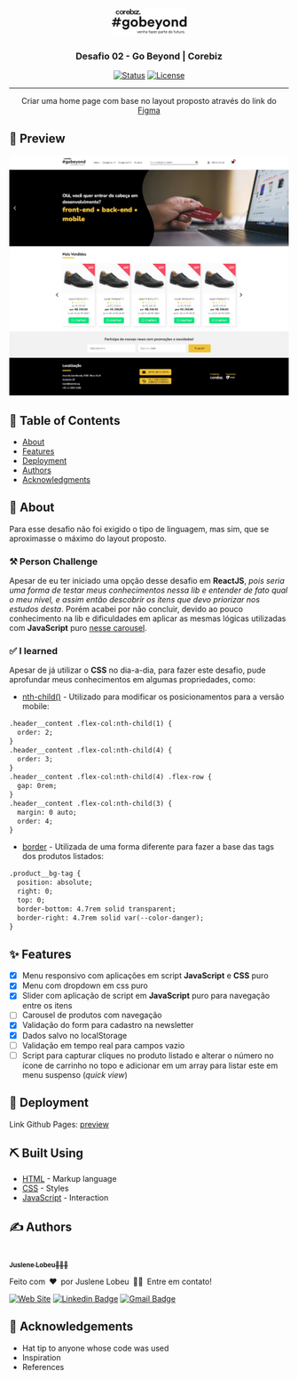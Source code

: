 <p align="center">
  <a href="" rel="noopener">
 <img src="./assets/brands/logo-gobeyond.png" alt="Project logo"></a>
</p>

<h3 align="center">Desafio 02 - Go Beyond | Corebiz</h3>

<div align="center">

[![Status](https://img.shields.io/badge/status-active-success.svg)]() [![License](https://img.shields.io/badge/license-MIT-blue.svg)](/LICENSE)

</div>

---

<p align="center"> Criar uma home page com base no layout proposto através do link do <a href="https://www.figma.com/file/Q6R28bCLDpizGZT6YvJGcm/Corebiz---Go-Beyond-2021?node-id=1%3A2">Figma</a>
    <br> 
</p>

## 👀 Preview
![Screenshot desktop](./assets/images/screenshoot-desktop.jpg)

## 📝 Table of Contents

- [About](#about)
- [Features](#features)
- [Deployment](#deployment)
- [Authors](#authors)
- [Acknowledgments](#acknowledgement)

## 🧐 About <a name = "about"></a>

Para esse desafio não foi exigido o tipo de linguagem, mas sim, que se aproximasse o máximo do layout proposto.

### ⚒️ Person Challenge
Apesar de eu ter iniciado uma opção desse desafio em <strong>ReactJS</strong>, <em>pois seria uma forma de testar meus conhecimentos nessa lib e entender de fato qual o meu nível, e assim então descobrir os itens que devo priorizar nos estudos desta</em>. Porém acabei por não concluir, devido ao pouco conhecimento na lib e dificuldades em aplicar as mesmas lógicas utilizadas com <strong>JavaScript</strong> puro <a href="https://github.com/juslenelobeu/Carousel-JS-Puro">nesse carousel</a>.

### ✅ I learned

Apesar de já utilizar o <strong>CSS</strong> no dia-a-dia, para fazer este desafio, pude aprofundar meus conhecimentos em algumas propriedades, como:
- [nth-child()](https://developer.mozilla.org/pt-BR/docs/Web/CSS/:nth-child) - Utilizado para modificar os posicionamentos para a versão mobile:
```
.header__content .flex-col:nth-child(1) {
  order: 2;
}
.header__content .flex-col:nth-child(4) {
  order: 3;
}
.header__content .flex-col:nth-child(4) .flex-row {
  gap: 0rem;
}
.header__content .flex-col:nth-child(3) {
  margin: 0 auto;
  order: 4;
}
```
- [border](https://developer.mozilla.org/en-US/docs/Web/CSS/border) - Utilizada de uma forma diferente para fazer a base das tags dos produtos listados:
```
.product__bg-tag {
  position: absolute;
  right: 0;
  top: 0;
  border-bottom: 4.7rem solid transparent;
  border-right: 4.7rem solid var(--color-danger);
}
```

## ✨ Features <a name = "features"></a>

- [x] Menu responsivo com aplicações em script **JavaScript** e **CSS** puro 
- [x] Menu com dropdown em css puro 
- [x] Slider com aplicação de script em **JavaScript** puro para navegação entre os itens 
- [ ] Carousel de produtos com navegação 
- [x] Validação do form para cadastro na newsletter 
- [x] Dados salvo no localStorage
- [ ] Validação em tempo real para campos vazio
- [ ] Script para capturar cliques no produto listado e alterar o número no ícone de carrinho no topo e adicionar em um array para listar este em menu suspenso (*quick view*)

## 🚀 Deployment <a name = "deployment"></a>

Link Github Pages: [preview](https://juslenelobeu.github.io/corebiz-gobeyond-desafio-01/)

## ⛏️ Built Using <a name = "built_using"></a>

- [HTML](https://developer.mozilla.org/pt-BR/docs/Web/HTML) - Markup language
- [CSS](https://developer.mozilla.org/pt-BR/docs/Web/CSS) - Styles
- [JavaScript](https://developer.mozilla.org/pt-BR/docs/Web/JavaScript) - Interaction

## ✍️ Authors <a name = "authors"></a>
<a href="https://juslenelobeudesigner.com.br/">
  <img style="border-radius: 50%;" src="https://avatars.githubusercontent.com/u/28795411?v=4" width="100px" alt=""/>
  <br />
  <sub><b>Juslene Lobeu</b>👩🏻‍💻</sub>
</a>

Feito com&ensp;❤️&ensp;por Juslene Lobeu&ensp;👋🏽&ensp;Entre em contato!

[![Web Site](https://img.shields.io/badge/-Juslene%20Lobeu-purple?style=flat-square&logo=Web&logoColor=white&link=https://juslenelobeudesigner.com.br/)](https://juslenelobeudesigner.com.br/) 
[![Linkedin Badge](https://img.shields.io/badge/-Juslene%20Lobeu-blue?style=flat-square&logo=Linkedin&logoColor=white&link=https://www.linkedin.com/in/juslenelobeu/)](https://www.linkedin.com/in/kjuslenelobeu/) 
[![Gmail Badge](https://img.shields.io/badge/-juslenelobeu@gmail.com-c14438?style=flat-square&logo=Gmail&logoColor=white&link=mailto:juslenelobeu@gmail.com)](mailto:juslenelobeu@gmail.com)

## 🎉 Acknowledgements <a name = "acknowledgement"></a>

- Hat tip to anyone whose code was used
- Inspiration
- References

